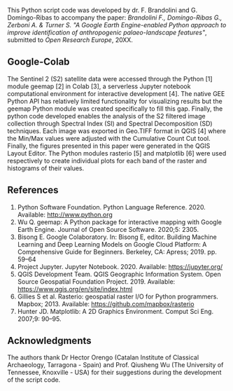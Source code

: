 This Python script code was developed by dr. F. Brandolini and G. Domingo-Ribas to accompany the paper: *Brandolini F., Domingo-Ribas G., 
Zerboni A. & Turner S. "A Google Earth Engine-enabled Python approach to improve identification of anthropogenic palaeo-landscape features"*, 
submitted to *Open Research Europe*, 20XX.

## Google-Colab

The Sentinel 2 (S2) satellite data were accessed through the Python [1] module geemap [2] in Colab [3], a serverless Jupyter notebook computational environment 
for interactive development [4]. The native GEE Python API has relatively limited functionality for visualizing results but the geemap Python module was created 
specifically to fill this gap. Finally, the python code developed enables the analysis of the S2 filtered image collection through Spectral Index (SI) and 
Spectral Decomposition (SD) techniques. Each image was exported in Geo.TIFF format in QGIS [4] where the Min/Max values were adjusted with the Cumulative 
Count Cut tool. Finally, the figures presented in this paper were generated in the QGIS Layout Editor. The Python modules rasterio [5] and matplotlib [6] 
were used respectively to create individual plots for each band of the raster and histograms of their values.

## References

1. Python Software Foundation. Python Language Reference. 2020. Available: http://www.python.org
2. Wu Q. geemap: A Python package for interactive mapping with Google Earth Engine. Journal of Open Source Software. 2020;5: 2305.
3. Bisong E. Google Colaboratory. In: Bisong E, editor. Building Machine Learning and Deep Learning Models on Google Cloud Platform: 
   A Comprehensive Guide for Beginners. Berkeley, CA: Apress; 2019. pp. 59–64
4. Project Jupyter. Jupyter Notebook. 2020. Available: https://jupyter.org/
5. QGIS Development Team. QGIS Geographic Information System. Open Source Geospatial Foundation Project. 2019. 
   Available: https://www.qgis.org/en/site/index.html
6. Gillies S et al. Rasterio: geospatial raster I/O for Python programmers. Mapbox; 2013. Available: https://github.com/mapbox/rasterio
7. Hunter JD. Matplotlib: A 2D Graphics Environment. Comput Sci Eng. 2007;9: 90–95.


## Acknowledgments
The authors thank Dr Hector Orengo (Catalan Institute of Classical Archaeology, Tarragona - Spain) and Prof. Qiusheng Wu (The University of Tennessee, 
Knoxville - USA) for their suggestions during the development of the script code.
